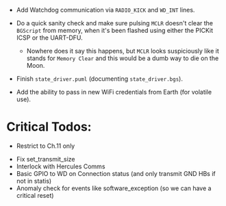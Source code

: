 
- Add Watchdog communication via `RADIO_KICK` and `WD_INT` lines.

- Do a quick sanity check and make sure pulsing `MCLR` doesn't clear the `BGScript` from memory, when it's been flashed using either the PICKit ICSP or the UART-DFU.
    - Nowhere does it say this happens, but `MCLR` looks suspiciously like it stands for `Memory Clear` and this would be a dumb way to die on the Moon.

- Finish `state_driver.puml` (documenting `state_driver.bgs`).

- Add the ability to pass in new WiFi credentials from Earth (for volatile use).


# Critical Todos:
+ Restrict to Ch.11 only
- Fix set_transmit_size
- Interlock with Hercules Comms
- Basic GPIO to WD on Connection status (and only transmit GND HBs if not in statis)
- Anomaly check for events like software_exception (so we can have a critical reset)